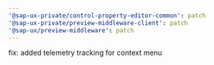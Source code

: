 ```yaml
---
'@sap-ux-private/control-property-editor-common': patch
'@sap-ux-private/preview-middleware-client': patch
'@sap-ux/preview-middleware': patch
---
```


fix: added telemetry tracking for context menu
